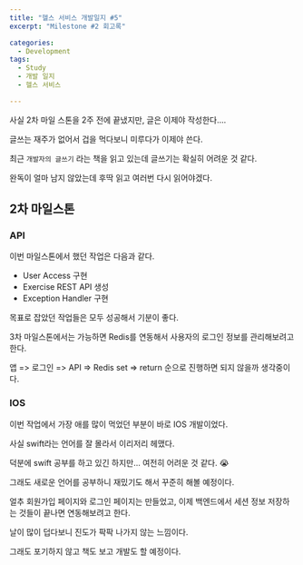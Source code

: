 ```yaml
---
title: "헬스 서비스 개발일지 #5"
excerpt: "Milestone #2 회고록"

categories:
  - Development
tags:
  - Study
  - 개발 일지
  - 헬스 서비스

---
```




사실 2차 마일 스톤을 2주 전에 끝냈지만, 글은 이제야 작성한다....

글쓰는 재주가 없어서 겁을 먹다보니 미루다가 이제야 쓴다.

최근 `개발자의 글쓰기` 라는 책을 읽고 있는데 글쓰기는 확실히 어려운 것 같다.

완독이 얼마 남지 않았는데 후딱 읽고 여러번 다시 읽어야겠다.



## 2차 마일스톤

### API

이번 마일스톤에서 했던 작업은 다음과 같다.

* User Access 구현
* Exercise REST API 생성
* Exception Handler 구현



목표로 잡았던 작업들은 모두 성공해서 기분이 좋다.

3차 마일스톤에서는 가능하면 Redis를 연동해서 사용자의 로그인 정보를 관리해보려고 한다.

앱 => 로그인 => API => Redis set => return 순으로 진행하면 되지 않을까 생각중이다.



### IOS

이번 작업에서 가장 애를 많이 먹었던 부분이 바로 IOS 개발이었다.

사실 swift라는 언어를 잘 몰라서 이리저리 헤맸다.

덕분에 swift 공부를 하고 있긴 하지만... 여전히 어려운 것 같다. 😭

그래도 새로운 언어를 공부하니 재밌기도 해서 꾸준히 해볼 예정이다.



얼추 회원가입 페이지와 로그인 페이지는 만들었고, 이제 백엔드에서 세션 정보 저장하는 것들이 끝나면 연동해보려고 한다.



날이 많이 덥다보니 진도가 팍팍 나가지 않는 느낌이다.

그래도 포기하지 않고 책도 보고 개발도 할 예정이다.

